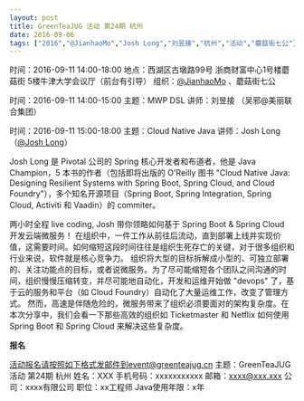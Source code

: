 ```yaml
---
layout: post
title: GreenTeaJUG 活动 第24期 杭州
date: 2016-09-06
tags: ["2016","@JianhaoMo","Josh Long","刘昱接","杭州","活动","蘑菇街七公"]
---
```


时间：2016-09-11 14:00-18:00
地点：西湖区古墩路99号 浙商财富中心1号楼蘑菇街 5楼牛津大学会议厅（前台有引导）
组织：[@JianhaoMo](http://weibo.com/halmo)  、蘑菇街七公

时间：2016-09-11 14:00-15:00
主题：MWP DSL
讲师：刘昱接 （吴邪@美丽联合集团）

时间：2016-09-11 15:00-18:00
主题：Cloud Native Java
讲师：Josh Long（[@Josh Long](http://joshlong.com/)）

Josh Long 是 Pivotal 公司的 Spring 核心开发者和布道者，他是 Java Champion，5 本书的作者（包括即将出版的 O'Reilly 图书 "Cloud Native Java: Designing Resilient Systems with Spring Boot, Spring Cloud, and Cloud Foundry"），多个知名开源项目（Spring Boot, Spring Integration, Spring Cloud, Activiti 和 Vaadin）的 commiter。

两小时全程 live coding, Josh 带你领略如何基于 Spring Boot & Spring Cloud 开发云端微服务！
在组织中，一件工作从前往后流动，直到部署上线并实现价值，这需要时间。如何缩短这段时间往往是组织生死存亡的关键，对于很多组织和行业来说，软件就是核心竞争力。
组织将大型的目标拆解成小型的、可独立部署的、关注功能点的目标，或者说微服务。为了尽可能缩短各个团队之间沟通的时间，组织慢慢压缩转变，并尽可能地自动化，开发和运维开始做 "devops" 了，基于云的服务和平台（如 Cloud Foundry）自动化了大量运维工作，改变了管理方式。
然而，高速是伴随危险的，微服务带来了组织必须要面对的架构复杂度。在本次分享中，我们会看一下那些高效的组织如 Ticketmaster 和 Netflix 如何使用 Spring Boot 和 Spring Cloud 来解决这些复杂度。

**报名**

活动报名请按照如下格式发邮件到event@greenteajug.cn
主题：GreenTeaJUG活动 第24期 杭州
姓名：XXX
手机号码：xxxxxxxxxxx
邮箱：xxxx@xxx.xxx
公司：xxxx有限公司
职位：xx工程师
Java使用年限：x年